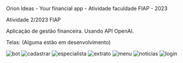 Orion Ideas - Your financial app - Atividade faculdade FIAP - 2023

Atividade 2/2023 FIAP

Aplicação de gestão financeira.
Usando API OpenAI.

Telas:
(Alguma estão em desenvolvimento)


![bot](https://github.com/GusGaiotti/faculdade-privado/assets/104476558/669d80c0-61bc-4e65-8b90-8afa7b14d83c)
![cadastrar](https://github.com/GusGaiotti/faculdade-privado/assets/104476558/65bb88f1-60eb-4a90-84d9-df5714bfefb8)
![especialista](https://github.com/GusGaiotti/faculdade-privado/assets/104476558/0df2db49-6db3-439b-a371-be571bcfc298)
![extrato](https://github.com/GusGaiotti/faculdade-privado/assets/104476558/994f8a80-5c20-4f79-8019-6e9de864ed3f)
![menu](https://github.com/GusGaiotti/faculdade-privado/assets/104476558/ea1b97b1-5e01-4b7e-97b0-11bd07503d51)
![noticias](https://github.com/GusGaiotti/faculdade-privado/assets/104476558/197ddff3-a15d-4896-95a3-2b1eb74be92b)
![login](https://github.com/GusGaiotti/faculdade-privado/assets/104476558/99e8a9d7-96c1-4e76-8d33-3a3b0a0a78f5)

